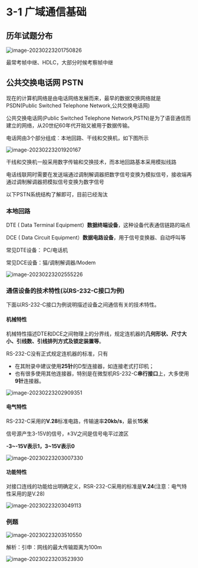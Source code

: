 # 3-1 广域通信基础

## 历年试题分布

![image-20230223201750826](https://img.yatjay.top/md/image-20230223201750826.png)

最常考帧中继、HDLC，大部分时候考察帧中继

## 公共交换电话网 PSTN

现在的计算机网络是由电话网络发展而来，最早的数据交换网络就是PSDN(Public Switched Telephone Network,公共交换电话网)

公共交换电话网(Public Switched Telephone Network,PSTN)是为了语音通信而建立的网络，从20世纪60年代开始又被用于数据传输。

电话网由3个部分组成︰本地回路、干线和交换机，如下图所示

![image-20230223201920167](https://img.yatjay.top/md/image-20230223201920167.png)

干线和交换机一般采用数字传输和交换技术，而本地回路基本采用模拟线路

电话线联网时需要在发送端通过调制解调器把数字信号变换为模拟信号，接收端再通过调制解调器把模拟信号变换为数字信号

以下PSTN系统结构了解即可，目前已经淘汰

###  本地回路

DTE ( Data Terminal Equipment）**数据终端设备**，这种设备代表通信链路的端点

DCE ( Data Circuit Equipment）**数据电路设备**，用于信号变换器、自动呼叫等

常见DTE设备： PC/电话机

常见DCE设备：猫/调制解调器/Modem

![image-20230223202555226](https://img.yatjay.top/md/image-20230223202555226.png)

### 通信设备的技术特性(以RS-232-C接口为例)

下面以RS-232-C接口为例说明描述设备之间通信有关的技术特性。

#### 机械特性

机械特性描述DTE和DCE之间物理上的分界线，规定连机器的**几何形状、尺寸大小、引线数、引线排列方式及锁定装置等**。

RS-232-C没有正式规定连机器的标准，只有

- 在其附录中建议使用**25针**的D型连接器，如连接老式打印机；
- 也有很多使用其他连接器，特别是在微型机RS-232-C**串行接口**上，大多使用**9针**连接器。

![image-20230223202909351](https://img.yatjay.top/md/image-20230223202909351.png)

#### 电气特性

 RS-232-C采用的**V.28**标准电路，传输速率**20kb/s**，最长**15米**

信号源产生3-15V的信号，±3V之间是信号电平过渡区

**-3\~-15V表示1，3\~15V表示0**

![image-20230223203007330](https://img.yatjay.top/md/image-20230223203007330.png)

#### 功能特性

对接口连线的功能给出明确定义，RSR-232-C采用的标准是**V.24**(注意：电气特性采用的是V.28)

![image-20230223203049113](https://img.yatjay.top/md/image-20230223203049113.png)

### 例题

![image-20230223203510550](https://img.yatjay.top/md/image-20230223203510550.png)

解析：引申：网线的最大传输距离为100m

![image-20230223203523930](https://img.yatjay.top/md/image-20230223203523930.png)



